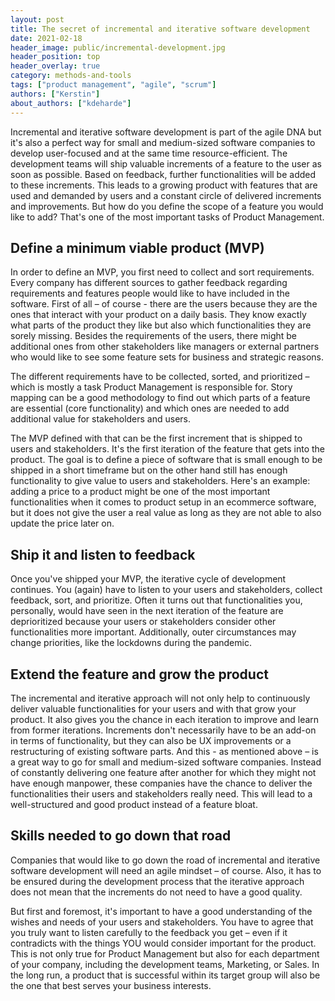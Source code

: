 ```yaml
---
layout: post
title: The secret of incremental and iterative software development
date: 2021-02-18
header_image: public/incremental-development.jpg
header_position: top
header_overlay: true
category: methods-and-tools
tags: ["product management", "agile", "scrum"]
authors: ["Kerstin"]
about_authors: ["kdeharde"]
---
```

Incremental and iterative software development is part of the agile DNA but it's also a perfect way for small and medium-sized software companies to develop user-focused and at the same time resource-efficient.
The development teams will ship valuable increments of a feature to the user as soon as possible.
Based on feedback, further functionalities will be added to these increments.
This leads to a growing product with features that are used and demanded by users and a constant circle of delivered increments and improvements.
But how do you define the scope of a feature you would like to add?
That's one of the most important tasks of Product Management.

## Define a minimum viable product (MVP)

In order to define an MVP, you first need to collect and sort requirements.
Every company has different sources to gather feedback regarding requirements and features people would like to have included in the software.
First of all – of course - there are the users because they are the ones that interact with your product on a daily basis.
They know exactly what parts of the product they like but also which functionalities they are sorely missing.
Besides the requirements of the users, there might be additional ones from other stakeholders like managers or external partners who would like to see some feature sets for business and strategic reasons.

The different requirements have to be collected, sorted, and prioritized – which is mostly a task Product Management is responsible for.
Story mapping can be a good methodology to find out which parts of a feature are essential (core functionality) and which ones are needed to add additional value for stakeholders and users.

The MVP defined with that can be the first increment that is shipped to users and stakeholders.
It's the first iteration of the feature that gets into the product.
The goal is to define a piece of software that is small enough to be shipped in a short timeframe but on the other hand still has enough functionality to give value to users and stakeholders.
Here's an example: adding a price to a product might be one of the most important functionalities when it comes to product setup in an ecommerce software, but it does not give the user a real value as long as they are not able to also update the price later on.

## Ship it and listen to feedback

Once you've shipped your MVP, the iterative cycle of development continues.
You (again) have to listen to your users and stakeholders, collect feedback, sort, and prioritize.
Often it turns out that functionalities you, personally, would have seen in the next iteration of the feature are deprioritized because your users or stakeholders consider other functionalities more important.
Additionally, outer circumstances may change priorities, like the lockdowns during the pandemic.

## Extend the feature and grow the product

The incremental and iterative approach will not only help to continuously deliver valuable functionalities for your users and with that grow your product.
It also gives you the chance in each iteration to improve and learn from former iterations.
Increments don't necessarily have to be an add-on in terms of functionality, but they can also be UX improvements or a restructuring of existing software parts.
And this - as mentioned above – is a great way to go for small and medium-sized software companies.
Instead of constantly delivering one feature after another for which they might not have enough manpower, these companies have the chance to deliver the functionalities their users and stakeholders really need.
This will lead to a well-structured and good product instead of a feature bloat.

## Skills needed to go down that road

Companies that would like to go down the road of incremental and iterative software development will need an agile mindset – of course.
Also, it has to be ensured during the development process that the iterative approach does not mean that the increments do not need to have a good quality.

But first and foremost, it's important to have a good understanding of the wishes and needs of your users and stakeholders.
You have to agree that you truly want to listen carefully to the feedback you get – even if it contradicts with the things YOU would consider important for the product.
This is not only true for Product Management but also for each department of your company, including the development teams, Marketing, or Sales.
In the long run, a product that is successful within its target group will also be the one that best serves your business interests.